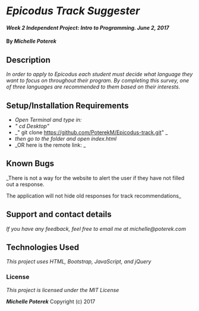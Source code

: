 # _Epicodus Track Suggester_

#### _Week 2 Independent Project: Intro to Programming. June 2, 2017_

#### By _**Michelle Poterek**_

## Description

_In order to apply to Epicodus each student must decide what language they want to focus on throughout their program. By completing this survey, one of three languages are recommended to them based on their interests._

## Setup/Installation Requirements

* _Open Terminal and type in:_
* _" cd Desktop"_
* _" git clone https://github.com/PoterekM/Epicodus-track.git" _
* _then go to the folder and open index.html_
* _OR here is the remote link: _


## Known Bugs

_There is not a way for the website to alert the user if they have not filled out a response.

The application will not hide old responses for track recommendations_

## Support and contact details

_If you have any feedback, feel free to email me at michelle@poterek.com_

## Technologies Used

_This project uses HTML, Bootstrap, JavaScript, and jQuery_

### License

*This project is licensed under the MIT License*

**_Michelle Poterek_** Copyright (c) 2017 
